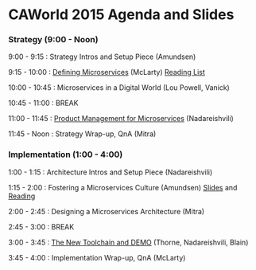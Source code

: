 # CAWorld 2015 Agenda and Slides

### Strategy (9:00 - Noon)

9:00  - 9:15 : Strategy Intros and Setup Piece (Amundsen)

9:15  - 10:00 : [Defining Microservices](https://drive.google.com/file/d/0B-463AriRRZ6S2d0c0ZiZU55OW8/view?pli=1) (McLarty) [Reading List](MMReadingList.md)

10:00 - 10:45  : Microservices in a Digital World (Lou Powell, Vanick)

10:45 - 11:00 : BREAK

11:00 - 11:45 : [Product Management for Microservices](https://www.dropbox.com/s/n9hhwq11q50za02/Irakli-Api-product-management.pdf?dl=0) (Nadareishvili) 

11:45 - Noon : Strategy Wrap-up, QnA (Mitra)

### Implementation (1:00 - 4:00)

1:00 - 1:15 : Architecture Intros and Setup Piece (Nadareishvili)

1:15 - 2:00 : Fostering a Microservices Culture (Amundsen) [Slides](https://dl.dropboxusercontent.com/u/3551384/Fostering-A-Microservice-Culture.pdf) and  [Reading](https://github.com/apiacademy/CAWorld2015/blob/master/Fostering-MService-Culture.md)

2:00 - 2:45 : Designing a Microservices Architecture (Mitra)

2:45 - 3:00 : BREAK

3:00 - 3:45 : [The New Toolchain and DEMO](https://www.dropbox.com/s/gx0t75iddk4tffx/CAW_MSA_New_Tool_Chain_v2015-irakli-jay.pdf?dl=0) (Thorne, Nadareishvili, Blain)

3:45 - 4:00 : Implementation Wrap-up, QnA (McLarty)

